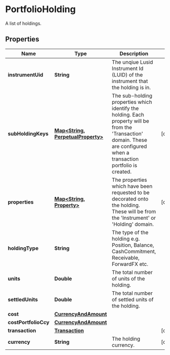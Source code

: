 

# PortfolioHolding

A list of holdings.

## Properties

Name | Type | Description | Notes
------------ | ------------- | ------------- | -------------
**instrumentUid** | **String** | The unqiue Lusid Instrument Id (LUID) of the instrument that the holding is in. | 
**subHoldingKeys** | [**Map&lt;String, PerpetualProperty&gt;**](PerpetualProperty.md) | The sub-holding properties which identify the holding. Each property will be from the &#39;Transaction&#39; domain. These are configured when a transaction portfolio is created. |  [optional]
**properties** | [**Map&lt;String, Property&gt;**](Property.md) | The properties which have been requested to be decorated onto the holding. These will be from the &#39;Instrument&#39; or &#39;Holding&#39; domain. |  [optional]
**holdingType** | **String** | The type of the holding e.g. Position, Balance, CashCommitment, Receivable, ForwardFX etc. | 
**units** | **Double** | The total number of units of the holding. | 
**settledUnits** | **Double** | The total number of settled units of the holding. | 
**cost** | [**CurrencyAndAmount**](CurrencyAndAmount.md) |  | 
**costPortfolioCcy** | [**CurrencyAndAmount**](CurrencyAndAmount.md) |  | 
**transaction** | [**Transaction**](Transaction.md) |  |  [optional]
**currency** | **String** | The holding currency. |  [optional]



